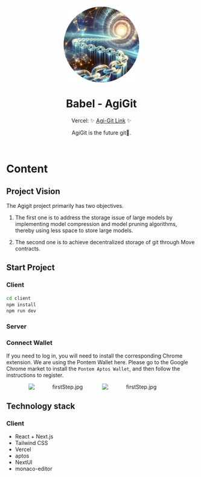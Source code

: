 <p align="center">
  <img src="logo.png" width="200px" align="center" alt="Babel Logo" />
  <h1 align="center">Babel - AgiGit </h1>
  <p align="center">
    Vercel: ✨ <a href="https://agi-git.vercel.app/ ">Agi-Git Link</a> ✨
  </p>
   <p align="center">
      AgiGit is the future git🤩.
    </p>
</p>
<br/>

# Content

## Project Vision

The Agigit project primarily has two objectives.

1. The first one is to address the storage issue of large models by implementing model compression and model pruning algorithms, thereby using less space to store large models.

2. The second one is to achieve decentralized storage of git through Move contracts.

## Start Project

### Client

```bash
cd client
npm install
npm run dev
```

### Server

### Connect Wallet

If you need to log in, you will need to install the corresponding Chrome extension. We are using the Pontem Wallet here. Please go to the Google Chrome market to install the `Pontem Aptos Wallet`, and then follow the instructions to register.

<div style="text-align:center;">
<img src="https://github.com/XinBaoCode/ImageBed/blob/main/remoteBBY/agigit-1.png?raw=true" alt="firstStep.jpg" width="38%" style="display:inline-block;">
<img src="https://github.com/XinBaoCode/ImageBed/blob/main/remoteBBY/agigit-2.png?raw=true" alt="firstStep.jpg" width="38%" style="display:inline-block;">
</div>


## Technology stack

### Client

* React + Next.js
* Tailwind CSS
* Vercel
* aptos
* NextUI
* monaco-editor
